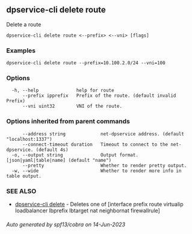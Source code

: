 ## dpservice-cli delete route

Delete a route

```
dpservice-cli delete route <--prefix> <--vni> [flags]
```

### Examples

```
dpservice-cli delete route --prefix=10.100.2.0/24 --vni=100
```

### Options

```
  -h, --help              help for route
      --prefix ipprefix   Prefix of the route. (default invalid Prefix)
      --vni uint32        VNI of the route.
```

### Options inherited from parent commands

```
      --address string             net-dpservice address. (default "localhost:1337")
      --connect-timeout duration   Timeout to connect to the net-dpservice. (default 4s)
  -o, --output string              Output format. [json|yaml|table|name] (default "name")
      --pretty                     Whether to render pretty output.
  -w, --wide                       Whether to render more info in table output.
```

### SEE ALSO

* [dpservice-cli delete](dpservice-cli_delete.md)	 - Deletes one of [interface prefix route virtualip loadbalancer lbprefix lbtarget nat neighbornat firewallrule]

###### Auto generated by spf13/cobra on 14-Jun-2023
